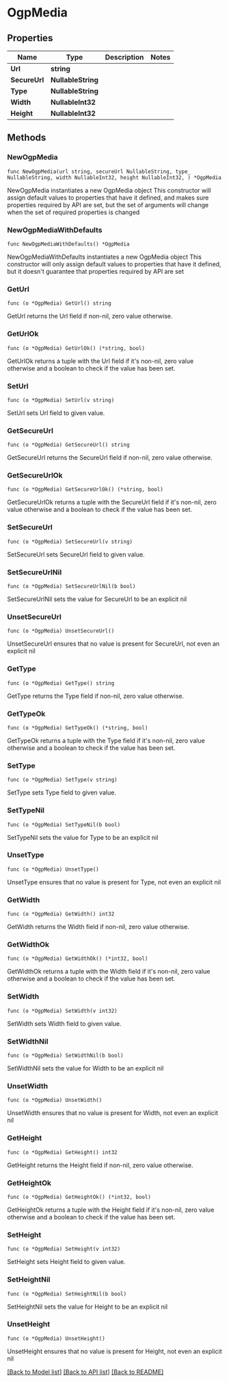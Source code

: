 # OgpMedia

## Properties

Name | Type | Description | Notes
------------ | ------------- | ------------- | -------------
**Url** | **string** |  | 
**SecureUrl** | **NullableString** |  | 
**Type** | **NullableString** |  | 
**Width** | **NullableInt32** |  | 
**Height** | **NullableInt32** |  | 

## Methods

### NewOgpMedia

`func NewOgpMedia(url string, secureUrl NullableString, type_ NullableString, width NullableInt32, height NullableInt32, ) *OgpMedia`

NewOgpMedia instantiates a new OgpMedia object
This constructor will assign default values to properties that have it defined,
and makes sure properties required by API are set, but the set of arguments
will change when the set of required properties is changed

### NewOgpMediaWithDefaults

`func NewOgpMediaWithDefaults() *OgpMedia`

NewOgpMediaWithDefaults instantiates a new OgpMedia object
This constructor will only assign default values to properties that have it defined,
but it doesn't guarantee that properties required by API are set

### GetUrl

`func (o *OgpMedia) GetUrl() string`

GetUrl returns the Url field if non-nil, zero value otherwise.

### GetUrlOk

`func (o *OgpMedia) GetUrlOk() (*string, bool)`

GetUrlOk returns a tuple with the Url field if it's non-nil, zero value otherwise
and a boolean to check if the value has been set.

### SetUrl

`func (o *OgpMedia) SetUrl(v string)`

SetUrl sets Url field to given value.


### GetSecureUrl

`func (o *OgpMedia) GetSecureUrl() string`

GetSecureUrl returns the SecureUrl field if non-nil, zero value otherwise.

### GetSecureUrlOk

`func (o *OgpMedia) GetSecureUrlOk() (*string, bool)`

GetSecureUrlOk returns a tuple with the SecureUrl field if it's non-nil, zero value otherwise
and a boolean to check if the value has been set.

### SetSecureUrl

`func (o *OgpMedia) SetSecureUrl(v string)`

SetSecureUrl sets SecureUrl field to given value.


### SetSecureUrlNil

`func (o *OgpMedia) SetSecureUrlNil(b bool)`

 SetSecureUrlNil sets the value for SecureUrl to be an explicit nil

### UnsetSecureUrl
`func (o *OgpMedia) UnsetSecureUrl()`

UnsetSecureUrl ensures that no value is present for SecureUrl, not even an explicit nil
### GetType

`func (o *OgpMedia) GetType() string`

GetType returns the Type field if non-nil, zero value otherwise.

### GetTypeOk

`func (o *OgpMedia) GetTypeOk() (*string, bool)`

GetTypeOk returns a tuple with the Type field if it's non-nil, zero value otherwise
and a boolean to check if the value has been set.

### SetType

`func (o *OgpMedia) SetType(v string)`

SetType sets Type field to given value.


### SetTypeNil

`func (o *OgpMedia) SetTypeNil(b bool)`

 SetTypeNil sets the value for Type to be an explicit nil

### UnsetType
`func (o *OgpMedia) UnsetType()`

UnsetType ensures that no value is present for Type, not even an explicit nil
### GetWidth

`func (o *OgpMedia) GetWidth() int32`

GetWidth returns the Width field if non-nil, zero value otherwise.

### GetWidthOk

`func (o *OgpMedia) GetWidthOk() (*int32, bool)`

GetWidthOk returns a tuple with the Width field if it's non-nil, zero value otherwise
and a boolean to check if the value has been set.

### SetWidth

`func (o *OgpMedia) SetWidth(v int32)`

SetWidth sets Width field to given value.


### SetWidthNil

`func (o *OgpMedia) SetWidthNil(b bool)`

 SetWidthNil sets the value for Width to be an explicit nil

### UnsetWidth
`func (o *OgpMedia) UnsetWidth()`

UnsetWidth ensures that no value is present for Width, not even an explicit nil
### GetHeight

`func (o *OgpMedia) GetHeight() int32`

GetHeight returns the Height field if non-nil, zero value otherwise.

### GetHeightOk

`func (o *OgpMedia) GetHeightOk() (*int32, bool)`

GetHeightOk returns a tuple with the Height field if it's non-nil, zero value otherwise
and a boolean to check if the value has been set.

### SetHeight

`func (o *OgpMedia) SetHeight(v int32)`

SetHeight sets Height field to given value.


### SetHeightNil

`func (o *OgpMedia) SetHeightNil(b bool)`

 SetHeightNil sets the value for Height to be an explicit nil

### UnsetHeight
`func (o *OgpMedia) UnsetHeight()`

UnsetHeight ensures that no value is present for Height, not even an explicit nil

[[Back to Model list]](../README.md#documentation-for-models) [[Back to API list]](../README.md#documentation-for-api-endpoints) [[Back to README]](../README.md)


